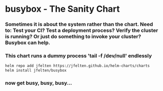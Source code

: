 # busybox - The Sanity Chart

### Sometimes it is about the system rather than the chart.  Need to: Test your CI?  Test a deployment process? Verify the cluster is running? Or just do something to invoke your cluster? Busybox can help.

### This chart runs a dummy process 'tail -f /dev/null' endlessly

```bash
helm repo add jfelten https://jfelten.github.io/helm-charts/charts
helm install jfelten/busybox
```

### now get busy, busy, busy...
